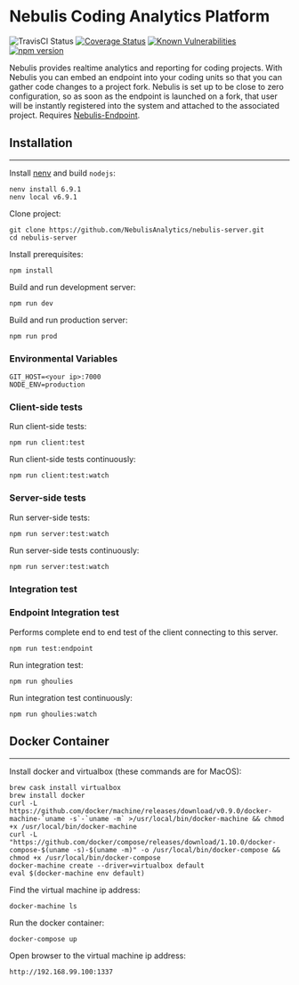 # Nebulis Coding Analytics Platform
![TravisCI Status](https://img.shields.io/travis/NebulisAnalytics/nebulis-server.svg) [![Coverage Status](https://coveralls.io/repos/github/NebulisAnalytics/nebulis-server/badge.svg?branch=master)](https://coveralls.io/github/NebulisAnalytics/nebulis-server?branch=master) [![Known Vulnerabilities](https://snyk.io/test/github/NebulisAnalytics/nebulis-server/badge.svg)](https://snyk.io/test/github/NebulisAnalytics/nebulis-server) [![npm version](https://badge.fury.io/js/nebulis-endpoint.svg)](https://badge.fury.io/js/nebulis-endpoint)

Nebulis provides realtime analytics and reporting for coding projects. With Nebulis you can embed an endpoint into your coding units so that you can gather code changes to a project fork. Nebulis is set up to be close to zero configuration, so as soon as the endpoint is launched on a fork, that user will be instantly registered into the system and attached to the associated project. Requires <a href="https://www.npmjs.com/package/nebulis-endpoint">Nebulis-Endpoint</a>.

## Installation
---

Install <a href="https://github.com/ryuone/nenv">nenv</a> and build `nodejs`:

```
nenv install 6.9.1
nenv local v6.9.1
```

Clone project:

```
git clone https://github.com/NebulisAnalytics/nebulis-server.git
cd nebulis-server
```

Install prerequisites:

```
npm install
```

Build and run development server:

```
npm run dev
```

Build and run production server:

```
npm run prod
```

### Environmental Variables
```
GIT_HOST=<your ip>:7000
NODE_ENV=production
```

### Client-side tests

Run client-side tests:

```
npm run client:test
```

Run client-side tests continuously:

```
npm run client:test:watch
```

### Server-side tests

Run server-side tests:

```
npm run server:test:watch
```

Run server-side tests continuously:

```
npm run server:test:watch
```

### Integration test

### Endpoint Integration test

Performs complete end to end test of the client connecting to this server.

```
npm run test:endpoint
```

Run integration test:

```
npm run ghoulies
```

Run integration test continuously:

```
npm run ghoulies:watch
```

## Docker Container
---

Install docker and virtualbox (these commands are for MacOS):

```
brew cask install virtualbox
brew install docker
curl -L https://github.com/docker/machine/releases/download/v0.9.0/docker-machine-`uname -s`-`uname -m` >/usr/local/bin/docker-machine && chmod +x /usr/local/bin/docker-machine
curl -L "https://github.com/docker/compose/releases/download/1.10.0/docker-compose-$(uname -s)-$(uname -m)" -o /usr/local/bin/docker-compose && chmod +x /usr/local/bin/docker-compose
docker-machine create --driver=virtualbox default
eval $(docker-machine env default)
```

Find the virtual machine ip address:

```
docker-machine ls
```

Run the docker container:

```
docker-compose up
```

Open browser to the virtual machine ip address:

```
http://192.168.99.100:1337
```
